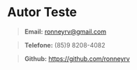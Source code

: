# Autor Teste

> **Email:** ronneyrv@gmail.com

> **Telefone:** (85)9 8208-4082

> **Github:** <https://github.com/ronneyrv>